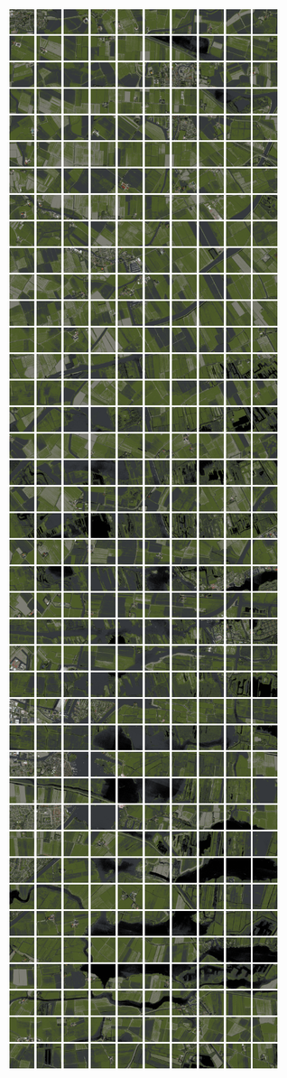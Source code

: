 <html>
<div>
<img src="https://github.com/HakkaTjakka/NL_TILE_MAP/blob/main/18/637/-1067/r.6370.-10670.png" height="44" width="44">
<img src="https://github.com/HakkaTjakka/NL_TILE_MAP/blob/main/18/637/-1067/r.6371.-10670.png" height="44" width="44">
<img src="https://github.com/HakkaTjakka/NL_TILE_MAP/blob/main/18/637/-1067/r.6372.-10670.png" height="44" width="44">
<img src="https://github.com/HakkaTjakka/NL_TILE_MAP/blob/main/18/637/-1067/r.6373.-10670.png" height="44" width="44">
<img src="https://github.com/HakkaTjakka/NL_TILE_MAP/blob/main/18/637/-1067/r.6374.-10670.png" height="44" width="44">
<img src="https://github.com/HakkaTjakka/NL_TILE_MAP/blob/main/18/637/-1067/r.6375.-10670.png" height="44" width="44">
<img src="https://github.com/HakkaTjakka/NL_TILE_MAP/blob/main/18/637/-1067/r.6376.-10670.png" height="44" width="44">
<img src="https://github.com/HakkaTjakka/NL_TILE_MAP/blob/main/18/637/-1067/r.6377.-10670.png" height="44" width="44">
<img src="https://github.com/HakkaTjakka/NL_TILE_MAP/blob/main/18/637/-1067/r.6378.-10670.png" height="44" width="44">
<img src="https://github.com/HakkaTjakka/NL_TILE_MAP/blob/main/18/637/-1067/r.6379.-10670.png" height="44" width="44">
<img src="https://github.com/HakkaTjakka/NL_TILE_MAP/blob/main/18/638/-1067/r.6380.-10670.png" height="44" width="44">
<img src="https://github.com/HakkaTjakka/NL_TILE_MAP/blob/main/18/638/-1067/r.6381.-10670.png" height="44" width="44">
<img src="https://github.com/HakkaTjakka/NL_TILE_MAP/blob/main/18/638/-1067/r.6382.-10670.png" height="44" width="44">
<img src="https://github.com/HakkaTjakka/NL_TILE_MAP/blob/main/18/638/-1067/r.6383.-10670.png" height="44" width="44">
<img src="https://github.com/HakkaTjakka/NL_TILE_MAP/blob/main/18/638/-1067/r.6384.-10670.png" height="44" width="44">
<img src="https://github.com/HakkaTjakka/NL_TILE_MAP/blob/main/18/638/-1067/r.6385.-10670.png" height="44" width="44">
<img src="https://github.com/HakkaTjakka/NL_TILE_MAP/blob/main/18/638/-1067/r.6386.-10670.png" height="44" width="44">
<img src="https://github.com/HakkaTjakka/NL_TILE_MAP/blob/main/18/638/-1067/r.6387.-10670.png" height="44" width="44">
<img src="https://github.com/HakkaTjakka/NL_TILE_MAP/blob/main/18/638/-1067/r.6388.-10670.png" height="44" width="44">
<img src="https://github.com/HakkaTjakka/NL_TILE_MAP/blob/main/18/638/-1067/r.6389.-10670.png" height="44" width="44">
<br>
<img src="https://github.com/HakkaTjakka/NL_TILE_MAP/blob/main/18/637/-1067/r.6370.-10669.png" height="44" width="44">
<img src="https://github.com/HakkaTjakka/NL_TILE_MAP/blob/main/18/637/-1067/r.6371.-10669.png" height="44" width="44">
<img src="https://github.com/HakkaTjakka/NL_TILE_MAP/blob/main/18/637/-1067/r.6372.-10669.png" height="44" width="44">
<img src="https://github.com/HakkaTjakka/NL_TILE_MAP/blob/main/18/637/-1067/r.6373.-10669.png" height="44" width="44">
<img src="https://github.com/HakkaTjakka/NL_TILE_MAP/blob/main/18/637/-1067/r.6374.-10669.png" height="44" width="44">
<img src="https://github.com/HakkaTjakka/NL_TILE_MAP/blob/main/18/637/-1067/r.6375.-10669.png" height="44" width="44">
<img src="https://github.com/HakkaTjakka/NL_TILE_MAP/blob/main/18/637/-1067/r.6376.-10669.png" height="44" width="44">
<img src="https://github.com/HakkaTjakka/NL_TILE_MAP/blob/main/18/637/-1067/r.6377.-10669.png" height="44" width="44">
<img src="https://github.com/HakkaTjakka/NL_TILE_MAP/blob/main/18/637/-1067/r.6378.-10669.png" height="44" width="44">
<img src="https://github.com/HakkaTjakka/NL_TILE_MAP/blob/main/18/637/-1067/r.6379.-10669.png" height="44" width="44">
<img src="https://github.com/HakkaTjakka/NL_TILE_MAP/blob/main/18/638/-1067/r.6380.-10669.png" height="44" width="44">
<img src="https://github.com/HakkaTjakka/NL_TILE_MAP/blob/main/18/638/-1067/r.6381.-10669.png" height="44" width="44">
<img src="https://github.com/HakkaTjakka/NL_TILE_MAP/blob/main/18/638/-1067/r.6382.-10669.png" height="44" width="44">
<img src="https://github.com/HakkaTjakka/NL_TILE_MAP/blob/main/18/638/-1067/r.6383.-10669.png" height="44" width="44">
<img src="https://github.com/HakkaTjakka/NL_TILE_MAP/blob/main/18/638/-1067/r.6384.-10669.png" height="44" width="44">
<img src="https://github.com/HakkaTjakka/NL_TILE_MAP/blob/main/18/638/-1067/r.6385.-10669.png" height="44" width="44">
<img src="https://github.com/HakkaTjakka/NL_TILE_MAP/blob/main/18/638/-1067/r.6386.-10669.png" height="44" width="44">
<img src="https://github.com/HakkaTjakka/NL_TILE_MAP/blob/main/18/638/-1067/r.6387.-10669.png" height="44" width="44">
<img src="https://github.com/HakkaTjakka/NL_TILE_MAP/blob/main/18/638/-1067/r.6388.-10669.png" height="44" width="44">
<img src="https://github.com/HakkaTjakka/NL_TILE_MAP/blob/main/18/638/-1067/r.6389.-10669.png" height="44" width="44">
<br>
<img src="https://github.com/HakkaTjakka/NL_TILE_MAP/blob/main/18/637/-1067/r.6370.-10668.png" height="44" width="44">
<img src="https://github.com/HakkaTjakka/NL_TILE_MAP/blob/main/18/637/-1067/r.6371.-10668.png" height="44" width="44">
<img src="https://github.com/HakkaTjakka/NL_TILE_MAP/blob/main/18/637/-1067/r.6372.-10668.png" height="44" width="44">
<img src="https://github.com/HakkaTjakka/NL_TILE_MAP/blob/main/18/637/-1067/r.6373.-10668.png" height="44" width="44">
<img src="https://github.com/HakkaTjakka/NL_TILE_MAP/blob/main/18/637/-1067/r.6374.-10668.png" height="44" width="44">
<img src="https://github.com/HakkaTjakka/NL_TILE_MAP/blob/main/18/637/-1067/r.6375.-10668.png" height="44" width="44">
<img src="https://github.com/HakkaTjakka/NL_TILE_MAP/blob/main/18/637/-1067/r.6376.-10668.png" height="44" width="44">
<img src="https://github.com/HakkaTjakka/NL_TILE_MAP/blob/main/18/637/-1067/r.6377.-10668.png" height="44" width="44">
<img src="https://github.com/HakkaTjakka/NL_TILE_MAP/blob/main/18/637/-1067/r.6378.-10668.png" height="44" width="44">
<img src="https://github.com/HakkaTjakka/NL_TILE_MAP/blob/main/18/637/-1067/r.6379.-10668.png" height="44" width="44">
<img src="https://github.com/HakkaTjakka/NL_TILE_MAP/blob/main/18/638/-1067/r.6380.-10668.png" height="44" width="44">
<img src="https://github.com/HakkaTjakka/NL_TILE_MAP/blob/main/18/638/-1067/r.6381.-10668.png" height="44" width="44">
<img src="https://github.com/HakkaTjakka/NL_TILE_MAP/blob/main/18/638/-1067/r.6382.-10668.png" height="44" width="44">
<img src="https://github.com/HakkaTjakka/NL_TILE_MAP/blob/main/18/638/-1067/r.6383.-10668.png" height="44" width="44">
<img src="https://github.com/HakkaTjakka/NL_TILE_MAP/blob/main/18/638/-1067/r.6384.-10668.png" height="44" width="44">
<img src="https://github.com/HakkaTjakka/NL_TILE_MAP/blob/main/18/638/-1067/r.6385.-10668.png" height="44" width="44">
<img src="https://github.com/HakkaTjakka/NL_TILE_MAP/blob/main/18/638/-1067/r.6386.-10668.png" height="44" width="44">
<img src="https://github.com/HakkaTjakka/NL_TILE_MAP/blob/main/18/638/-1067/r.6387.-10668.png" height="44" width="44">
<img src="https://github.com/HakkaTjakka/NL_TILE_MAP/blob/main/18/638/-1067/r.6388.-10668.png" height="44" width="44">
<img src="https://github.com/HakkaTjakka/NL_TILE_MAP/blob/main/18/638/-1067/r.6389.-10668.png" height="44" width="44">
<br>
<img src="https://github.com/HakkaTjakka/NL_TILE_MAP/blob/main/18/637/-1067/r.6370.-10667.png" height="44" width="44">
<img src="https://github.com/HakkaTjakka/NL_TILE_MAP/blob/main/18/637/-1067/r.6371.-10667.png" height="44" width="44">
<img src="https://github.com/HakkaTjakka/NL_TILE_MAP/blob/main/18/637/-1067/r.6372.-10667.png" height="44" width="44">
<img src="https://github.com/HakkaTjakka/NL_TILE_MAP/blob/main/18/637/-1067/r.6373.-10667.png" height="44" width="44">
<img src="https://github.com/HakkaTjakka/NL_TILE_MAP/blob/main/18/637/-1067/r.6374.-10667.png" height="44" width="44">
<img src="https://github.com/HakkaTjakka/NL_TILE_MAP/blob/main/18/637/-1067/r.6375.-10667.png" height="44" width="44">
<img src="https://github.com/HakkaTjakka/NL_TILE_MAP/blob/main/18/637/-1067/r.6376.-10667.png" height="44" width="44">
<img src="https://github.com/HakkaTjakka/NL_TILE_MAP/blob/main/18/637/-1067/r.6377.-10667.png" height="44" width="44">
<img src="https://github.com/HakkaTjakka/NL_TILE_MAP/blob/main/18/637/-1067/r.6378.-10667.png" height="44" width="44">
<img src="https://github.com/HakkaTjakka/NL_TILE_MAP/blob/main/18/637/-1067/r.6379.-10667.png" height="44" width="44">
<img src="https://github.com/HakkaTjakka/NL_TILE_MAP/blob/main/18/638/-1067/r.6380.-10667.png" height="44" width="44">
<img src="https://github.com/HakkaTjakka/NL_TILE_MAP/blob/main/18/638/-1067/r.6381.-10667.png" height="44" width="44">
<img src="https://github.com/HakkaTjakka/NL_TILE_MAP/blob/main/18/638/-1067/r.6382.-10667.png" height="44" width="44">
<img src="https://github.com/HakkaTjakka/NL_TILE_MAP/blob/main/18/638/-1067/r.6383.-10667.png" height="44" width="44">
<img src="https://github.com/HakkaTjakka/NL_TILE_MAP/blob/main/18/638/-1067/r.6384.-10667.png" height="44" width="44">
<img src="https://github.com/HakkaTjakka/NL_TILE_MAP/blob/main/18/638/-1067/r.6385.-10667.png" height="44" width="44">
<img src="https://github.com/HakkaTjakka/NL_TILE_MAP/blob/main/18/638/-1067/r.6386.-10667.png" height="44" width="44">
<img src="https://github.com/HakkaTjakka/NL_TILE_MAP/blob/main/18/638/-1067/r.6387.-10667.png" height="44" width="44">
<img src="https://github.com/HakkaTjakka/NL_TILE_MAP/blob/main/18/638/-1067/r.6388.-10667.png" height="44" width="44">
<img src="https://github.com/HakkaTjakka/NL_TILE_MAP/blob/main/18/638/-1067/r.6389.-10667.png" height="44" width="44">
<br>
<img src="https://github.com/HakkaTjakka/NL_TILE_MAP/blob/main/18/637/-1067/r.6370.-10666.png" height="44" width="44">
<img src="https://github.com/HakkaTjakka/NL_TILE_MAP/blob/main/18/637/-1067/r.6371.-10666.png" height="44" width="44">
<img src="https://github.com/HakkaTjakka/NL_TILE_MAP/blob/main/18/637/-1067/r.6372.-10666.png" height="44" width="44">
<img src="https://github.com/HakkaTjakka/NL_TILE_MAP/blob/main/18/637/-1067/r.6373.-10666.png" height="44" width="44">
<img src="https://github.com/HakkaTjakka/NL_TILE_MAP/blob/main/18/637/-1067/r.6374.-10666.png" height="44" width="44">
<img src="https://github.com/HakkaTjakka/NL_TILE_MAP/blob/main/18/637/-1067/r.6375.-10666.png" height="44" width="44">
<img src="https://github.com/HakkaTjakka/NL_TILE_MAP/blob/main/18/637/-1067/r.6376.-10666.png" height="44" width="44">
<img src="https://github.com/HakkaTjakka/NL_TILE_MAP/blob/main/18/637/-1067/r.6377.-10666.png" height="44" width="44">
<img src="https://github.com/HakkaTjakka/NL_TILE_MAP/blob/main/18/637/-1067/r.6378.-10666.png" height="44" width="44">
<img src="https://github.com/HakkaTjakka/NL_TILE_MAP/blob/main/18/637/-1067/r.6379.-10666.png" height="44" width="44">
<img src="https://github.com/HakkaTjakka/NL_TILE_MAP/blob/main/18/638/-1067/r.6380.-10666.png" height="44" width="44">
<img src="https://github.com/HakkaTjakka/NL_TILE_MAP/blob/main/18/638/-1067/r.6381.-10666.png" height="44" width="44">
<img src="https://github.com/HakkaTjakka/NL_TILE_MAP/blob/main/18/638/-1067/r.6382.-10666.png" height="44" width="44">
<img src="https://github.com/HakkaTjakka/NL_TILE_MAP/blob/main/18/638/-1067/r.6383.-10666.png" height="44" width="44">
<img src="https://github.com/HakkaTjakka/NL_TILE_MAP/blob/main/18/638/-1067/r.6384.-10666.png" height="44" width="44">
<img src="https://github.com/HakkaTjakka/NL_TILE_MAP/blob/main/18/638/-1067/r.6385.-10666.png" height="44" width="44">
<img src="https://github.com/HakkaTjakka/NL_TILE_MAP/blob/main/18/638/-1067/r.6386.-10666.png" height="44" width="44">
<img src="https://github.com/HakkaTjakka/NL_TILE_MAP/blob/main/18/638/-1067/r.6387.-10666.png" height="44" width="44">
<img src="https://github.com/HakkaTjakka/NL_TILE_MAP/blob/main/18/638/-1067/r.6388.-10666.png" height="44" width="44">
<img src="https://github.com/HakkaTjakka/NL_TILE_MAP/blob/main/18/638/-1067/r.6389.-10666.png" height="44" width="44">
<br>
<img src="https://github.com/HakkaTjakka/NL_TILE_MAP/blob/main/18/637/-1067/r.6370.-10665.png" height="44" width="44">
<img src="https://github.com/HakkaTjakka/NL_TILE_MAP/blob/main/18/637/-1067/r.6371.-10665.png" height="44" width="44">
<img src="https://github.com/HakkaTjakka/NL_TILE_MAP/blob/main/18/637/-1067/r.6372.-10665.png" height="44" width="44">
<img src="https://github.com/HakkaTjakka/NL_TILE_MAP/blob/main/18/637/-1067/r.6373.-10665.png" height="44" width="44">
<img src="https://github.com/HakkaTjakka/NL_TILE_MAP/blob/main/18/637/-1067/r.6374.-10665.png" height="44" width="44">
<img src="https://github.com/HakkaTjakka/NL_TILE_MAP/blob/main/18/637/-1067/r.6375.-10665.png" height="44" width="44">
<img src="https://github.com/HakkaTjakka/NL_TILE_MAP/blob/main/18/637/-1067/r.6376.-10665.png" height="44" width="44">
<img src="https://github.com/HakkaTjakka/NL_TILE_MAP/blob/main/18/637/-1067/r.6377.-10665.png" height="44" width="44">
<img src="https://github.com/HakkaTjakka/NL_TILE_MAP/blob/main/18/637/-1067/r.6378.-10665.png" height="44" width="44">
<img src="https://github.com/HakkaTjakka/NL_TILE_MAP/blob/main/18/637/-1067/r.6379.-10665.png" height="44" width="44">
<img src="https://github.com/HakkaTjakka/NL_TILE_MAP/blob/main/18/638/-1067/r.6380.-10665.png" height="44" width="44">
<img src="https://github.com/HakkaTjakka/NL_TILE_MAP/blob/main/18/638/-1067/r.6381.-10665.png" height="44" width="44">
<img src="https://github.com/HakkaTjakka/NL_TILE_MAP/blob/main/18/638/-1067/r.6382.-10665.png" height="44" width="44">
<img src="https://github.com/HakkaTjakka/NL_TILE_MAP/blob/main/18/638/-1067/r.6383.-10665.png" height="44" width="44">
<img src="https://github.com/HakkaTjakka/NL_TILE_MAP/blob/main/18/638/-1067/r.6384.-10665.png" height="44" width="44">
<img src="https://github.com/HakkaTjakka/NL_TILE_MAP/blob/main/18/638/-1067/r.6385.-10665.png" height="44" width="44">
<img src="https://github.com/HakkaTjakka/NL_TILE_MAP/blob/main/18/638/-1067/r.6386.-10665.png" height="44" width="44">
<img src="https://github.com/HakkaTjakka/NL_TILE_MAP/blob/main/18/638/-1067/r.6387.-10665.png" height="44" width="44">
<img src="https://github.com/HakkaTjakka/NL_TILE_MAP/blob/main/18/638/-1067/r.6388.-10665.png" height="44" width="44">
<img src="https://github.com/HakkaTjakka/NL_TILE_MAP/blob/main/18/638/-1067/r.6389.-10665.png" height="44" width="44">
<br>
<img src="https://github.com/HakkaTjakka/NL_TILE_MAP/blob/main/18/637/-1067/r.6370.-10664.png" height="44" width="44">
<img src="https://github.com/HakkaTjakka/NL_TILE_MAP/blob/main/18/637/-1067/r.6371.-10664.png" height="44" width="44">
<img src="https://github.com/HakkaTjakka/NL_TILE_MAP/blob/main/18/637/-1067/r.6372.-10664.png" height="44" width="44">
<img src="https://github.com/HakkaTjakka/NL_TILE_MAP/blob/main/18/637/-1067/r.6373.-10664.png" height="44" width="44">
<img src="https://github.com/HakkaTjakka/NL_TILE_MAP/blob/main/18/637/-1067/r.6374.-10664.png" height="44" width="44">
<img src="https://github.com/HakkaTjakka/NL_TILE_MAP/blob/main/18/637/-1067/r.6375.-10664.png" height="44" width="44">
<img src="https://github.com/HakkaTjakka/NL_TILE_MAP/blob/main/18/637/-1067/r.6376.-10664.png" height="44" width="44">
<img src="https://github.com/HakkaTjakka/NL_TILE_MAP/blob/main/18/637/-1067/r.6377.-10664.png" height="44" width="44">
<img src="https://github.com/HakkaTjakka/NL_TILE_MAP/blob/main/18/637/-1067/r.6378.-10664.png" height="44" width="44">
<img src="https://github.com/HakkaTjakka/NL_TILE_MAP/blob/main/18/637/-1067/r.6379.-10664.png" height="44" width="44">
<img src="https://github.com/HakkaTjakka/NL_TILE_MAP/blob/main/18/638/-1067/r.6380.-10664.png" height="44" width="44">
<img src="https://github.com/HakkaTjakka/NL_TILE_MAP/blob/main/18/638/-1067/r.6381.-10664.png" height="44" width="44">
<img src="https://github.com/HakkaTjakka/NL_TILE_MAP/blob/main/18/638/-1067/r.6382.-10664.png" height="44" width="44">
<img src="https://github.com/HakkaTjakka/NL_TILE_MAP/blob/main/18/638/-1067/r.6383.-10664.png" height="44" width="44">
<img src="https://github.com/HakkaTjakka/NL_TILE_MAP/blob/main/18/638/-1067/r.6384.-10664.png" height="44" width="44">
<img src="https://github.com/HakkaTjakka/NL_TILE_MAP/blob/main/18/638/-1067/r.6385.-10664.png" height="44" width="44">
<img src="https://github.com/HakkaTjakka/NL_TILE_MAP/blob/main/18/638/-1067/r.6386.-10664.png" height="44" width="44">
<img src="https://github.com/HakkaTjakka/NL_TILE_MAP/blob/main/18/638/-1067/r.6387.-10664.png" height="44" width="44">
<img src="https://github.com/HakkaTjakka/NL_TILE_MAP/blob/main/18/638/-1067/r.6388.-10664.png" height="44" width="44">
<img src="https://github.com/HakkaTjakka/NL_TILE_MAP/blob/main/18/638/-1067/r.6389.-10664.png" height="44" width="44">
<br>
<img src="https://github.com/HakkaTjakka/NL_TILE_MAP/blob/main/18/637/-1067/r.6370.-10663.png" height="44" width="44">
<img src="https://github.com/HakkaTjakka/NL_TILE_MAP/blob/main/18/637/-1067/r.6371.-10663.png" height="44" width="44">
<img src="https://github.com/HakkaTjakka/NL_TILE_MAP/blob/main/18/637/-1067/r.6372.-10663.png" height="44" width="44">
<img src="https://github.com/HakkaTjakka/NL_TILE_MAP/blob/main/18/637/-1067/r.6373.-10663.png" height="44" width="44">
<img src="https://github.com/HakkaTjakka/NL_TILE_MAP/blob/main/18/637/-1067/r.6374.-10663.png" height="44" width="44">
<img src="https://github.com/HakkaTjakka/NL_TILE_MAP/blob/main/18/637/-1067/r.6375.-10663.png" height="44" width="44">
<img src="https://github.com/HakkaTjakka/NL_TILE_MAP/blob/main/18/637/-1067/r.6376.-10663.png" height="44" width="44">
<img src="https://github.com/HakkaTjakka/NL_TILE_MAP/blob/main/18/637/-1067/r.6377.-10663.png" height="44" width="44">
<img src="https://github.com/HakkaTjakka/NL_TILE_MAP/blob/main/18/637/-1067/r.6378.-10663.png" height="44" width="44">
<img src="https://github.com/HakkaTjakka/NL_TILE_MAP/blob/main/18/637/-1067/r.6379.-10663.png" height="44" width="44">
<img src="https://github.com/HakkaTjakka/NL_TILE_MAP/blob/main/18/638/-1067/r.6380.-10663.png" height="44" width="44">
<img src="https://github.com/HakkaTjakka/NL_TILE_MAP/blob/main/18/638/-1067/r.6381.-10663.png" height="44" width="44">
<img src="https://github.com/HakkaTjakka/NL_TILE_MAP/blob/main/18/638/-1067/r.6382.-10663.png" height="44" width="44">
<img src="https://github.com/HakkaTjakka/NL_TILE_MAP/blob/main/18/638/-1067/r.6383.-10663.png" height="44" width="44">
<img src="https://github.com/HakkaTjakka/NL_TILE_MAP/blob/main/18/638/-1067/r.6384.-10663.png" height="44" width="44">
<img src="https://github.com/HakkaTjakka/NL_TILE_MAP/blob/main/18/638/-1067/r.6385.-10663.png" height="44" width="44">
<img src="https://github.com/HakkaTjakka/NL_TILE_MAP/blob/main/18/638/-1067/r.6386.-10663.png" height="44" width="44">
<img src="https://github.com/HakkaTjakka/NL_TILE_MAP/blob/main/18/638/-1067/r.6387.-10663.png" height="44" width="44">
<img src="https://github.com/HakkaTjakka/NL_TILE_MAP/blob/main/18/638/-1067/r.6388.-10663.png" height="44" width="44">
<img src="https://github.com/HakkaTjakka/NL_TILE_MAP/blob/main/18/638/-1067/r.6389.-10663.png" height="44" width="44">
<br>
<img src="https://github.com/HakkaTjakka/NL_TILE_MAP/blob/main/18/637/-1067/r.6370.-10662.png" height="44" width="44">
<img src="https://github.com/HakkaTjakka/NL_TILE_MAP/blob/main/18/637/-1067/r.6371.-10662.png" height="44" width="44">
<img src="https://github.com/HakkaTjakka/NL_TILE_MAP/blob/main/18/637/-1067/r.6372.-10662.png" height="44" width="44">
<img src="https://github.com/HakkaTjakka/NL_TILE_MAP/blob/main/18/637/-1067/r.6373.-10662.png" height="44" width="44">
<img src="https://github.com/HakkaTjakka/NL_TILE_MAP/blob/main/18/637/-1067/r.6374.-10662.png" height="44" width="44">
<img src="https://github.com/HakkaTjakka/NL_TILE_MAP/blob/main/18/637/-1067/r.6375.-10662.png" height="44" width="44">
<img src="https://github.com/HakkaTjakka/NL_TILE_MAP/blob/main/18/637/-1067/r.6376.-10662.png" height="44" width="44">
<img src="https://github.com/HakkaTjakka/NL_TILE_MAP/blob/main/18/637/-1067/r.6377.-10662.png" height="44" width="44">
<img src="https://github.com/HakkaTjakka/NL_TILE_MAP/blob/main/18/637/-1067/r.6378.-10662.png" height="44" width="44">
<img src="https://github.com/HakkaTjakka/NL_TILE_MAP/blob/main/18/637/-1067/r.6379.-10662.png" height="44" width="44">
<img src="https://github.com/HakkaTjakka/NL_TILE_MAP/blob/main/18/638/-1067/r.6380.-10662.png" height="44" width="44">
<img src="https://github.com/HakkaTjakka/NL_TILE_MAP/blob/main/18/638/-1067/r.6381.-10662.png" height="44" width="44">
<img src="https://github.com/HakkaTjakka/NL_TILE_MAP/blob/main/18/638/-1067/r.6382.-10662.png" height="44" width="44">
<img src="https://github.com/HakkaTjakka/NL_TILE_MAP/blob/main/18/638/-1067/r.6383.-10662.png" height="44" width="44">
<img src="https://github.com/HakkaTjakka/NL_TILE_MAP/blob/main/18/638/-1067/r.6384.-10662.png" height="44" width="44">
<img src="https://github.com/HakkaTjakka/NL_TILE_MAP/blob/main/18/638/-1067/r.6385.-10662.png" height="44" width="44">
<img src="https://github.com/HakkaTjakka/NL_TILE_MAP/blob/main/18/638/-1067/r.6386.-10662.png" height="44" width="44">
<img src="https://github.com/HakkaTjakka/NL_TILE_MAP/blob/main/18/638/-1067/r.6387.-10662.png" height="44" width="44">
<img src="https://github.com/HakkaTjakka/NL_TILE_MAP/blob/main/18/638/-1067/r.6388.-10662.png" height="44" width="44">
<img src="https://github.com/HakkaTjakka/NL_TILE_MAP/blob/main/18/638/-1067/r.6389.-10662.png" height="44" width="44">
<br>
<img src="https://github.com/HakkaTjakka/NL_TILE_MAP/blob/main/18/637/-1067/r.6370.-10661.png" height="44" width="44">
<img src="https://github.com/HakkaTjakka/NL_TILE_MAP/blob/main/18/637/-1067/r.6371.-10661.png" height="44" width="44">
<img src="https://github.com/HakkaTjakka/NL_TILE_MAP/blob/main/18/637/-1067/r.6372.-10661.png" height="44" width="44">
<img src="https://github.com/HakkaTjakka/NL_TILE_MAP/blob/main/18/637/-1067/r.6373.-10661.png" height="44" width="44">
<img src="https://github.com/HakkaTjakka/NL_TILE_MAP/blob/main/18/637/-1067/r.6374.-10661.png" height="44" width="44">
<img src="https://github.com/HakkaTjakka/NL_TILE_MAP/blob/main/18/637/-1067/r.6375.-10661.png" height="44" width="44">
<img src="https://github.com/HakkaTjakka/NL_TILE_MAP/blob/main/18/637/-1067/r.6376.-10661.png" height="44" width="44">
<img src="https://github.com/HakkaTjakka/NL_TILE_MAP/blob/main/18/637/-1067/r.6377.-10661.png" height="44" width="44">
<img src="https://github.com/HakkaTjakka/NL_TILE_MAP/blob/main/18/637/-1067/r.6378.-10661.png" height="44" width="44">
<img src="https://github.com/HakkaTjakka/NL_TILE_MAP/blob/main/18/637/-1067/r.6379.-10661.png" height="44" width="44">
<img src="https://github.com/HakkaTjakka/NL_TILE_MAP/blob/main/18/638/-1067/r.6380.-10661.png" height="44" width="44">
<img src="https://github.com/HakkaTjakka/NL_TILE_MAP/blob/main/18/638/-1067/r.6381.-10661.png" height="44" width="44">
<img src="https://github.com/HakkaTjakka/NL_TILE_MAP/blob/main/18/638/-1067/r.6382.-10661.png" height="44" width="44">
<img src="https://github.com/HakkaTjakka/NL_TILE_MAP/blob/main/18/638/-1067/r.6383.-10661.png" height="44" width="44">
<img src="https://github.com/HakkaTjakka/NL_TILE_MAP/blob/main/18/638/-1067/r.6384.-10661.png" height="44" width="44">
<img src="https://github.com/HakkaTjakka/NL_TILE_MAP/blob/main/18/638/-1067/r.6385.-10661.png" height="44" width="44">
<img src="https://github.com/HakkaTjakka/NL_TILE_MAP/blob/main/18/638/-1067/r.6386.-10661.png" height="44" width="44">
<img src="https://github.com/HakkaTjakka/NL_TILE_MAP/blob/main/18/638/-1067/r.6387.-10661.png" height="44" width="44">
<img src="https://github.com/HakkaTjakka/NL_TILE_MAP/blob/main/18/638/-1067/r.6388.-10661.png" height="44" width="44">
<img src="https://github.com/HakkaTjakka/NL_TILE_MAP/blob/main/18/638/-1067/r.6389.-10661.png" height="44" width="44">
<br>
<img src="https://github.com/HakkaTjakka/NL_TILE_MAP/blob/main/18/637/-1066/r.6370.-10660.png" height="44" width="44">
<img src="https://github.com/HakkaTjakka/NL_TILE_MAP/blob/main/18/637/-1066/r.6371.-10660.png" height="44" width="44">
<img src="https://github.com/HakkaTjakka/NL_TILE_MAP/blob/main/18/637/-1066/r.6372.-10660.png" height="44" width="44">
<img src="https://github.com/HakkaTjakka/NL_TILE_MAP/blob/main/18/637/-1066/r.6373.-10660.png" height="44" width="44">
<img src="https://github.com/HakkaTjakka/NL_TILE_MAP/blob/main/18/637/-1066/r.6374.-10660.png" height="44" width="44">
<img src="https://github.com/HakkaTjakka/NL_TILE_MAP/blob/main/18/637/-1066/r.6375.-10660.png" height="44" width="44">
<img src="https://github.com/HakkaTjakka/NL_TILE_MAP/blob/main/18/637/-1066/r.6376.-10660.png" height="44" width="44">
<img src="https://github.com/HakkaTjakka/NL_TILE_MAP/blob/main/18/637/-1066/r.6377.-10660.png" height="44" width="44">
<img src="https://github.com/HakkaTjakka/NL_TILE_MAP/blob/main/18/637/-1066/r.6378.-10660.png" height="44" width="44">
<img src="https://github.com/HakkaTjakka/NL_TILE_MAP/blob/main/18/637/-1066/r.6379.-10660.png" height="44" width="44">
<img src="https://github.com/HakkaTjakka/NL_TILE_MAP/blob/main/18/638/-1066/r.6380.-10660.png" height="44" width="44">
<img src="https://github.com/HakkaTjakka/NL_TILE_MAP/blob/main/18/638/-1066/r.6381.-10660.png" height="44" width="44">
<img src="https://github.com/HakkaTjakka/NL_TILE_MAP/blob/main/18/638/-1066/r.6382.-10660.png" height="44" width="44">
<img src="https://github.com/HakkaTjakka/NL_TILE_MAP/blob/main/18/638/-1066/r.6383.-10660.png" height="44" width="44">
<img src="https://github.com/HakkaTjakka/NL_TILE_MAP/blob/main/18/638/-1066/r.6384.-10660.png" height="44" width="44">
<img src="https://github.com/HakkaTjakka/NL_TILE_MAP/blob/main/18/638/-1066/r.6385.-10660.png" height="44" width="44">
<img src="https://github.com/HakkaTjakka/NL_TILE_MAP/blob/main/18/638/-1066/r.6386.-10660.png" height="44" width="44">
<img src="https://github.com/HakkaTjakka/NL_TILE_MAP/blob/main/18/638/-1066/r.6387.-10660.png" height="44" width="44">
<img src="https://github.com/HakkaTjakka/NL_TILE_MAP/blob/main/18/638/-1066/r.6388.-10660.png" height="44" width="44">
<img src="https://github.com/HakkaTjakka/NL_TILE_MAP/blob/main/18/638/-1066/r.6389.-10660.png" height="44" width="44">
<br>
<img src="https://github.com/HakkaTjakka/NL_TILE_MAP/blob/main/18/637/-1066/r.6370.-10659.png" height="44" width="44">
<img src="https://github.com/HakkaTjakka/NL_TILE_MAP/blob/main/18/637/-1066/r.6371.-10659.png" height="44" width="44">
<img src="https://github.com/HakkaTjakka/NL_TILE_MAP/blob/main/18/637/-1066/r.6372.-10659.png" height="44" width="44">
<img src="https://github.com/HakkaTjakka/NL_TILE_MAP/blob/main/18/637/-1066/r.6373.-10659.png" height="44" width="44">
<img src="https://github.com/HakkaTjakka/NL_TILE_MAP/blob/main/18/637/-1066/r.6374.-10659.png" height="44" width="44">
<img src="https://github.com/HakkaTjakka/NL_TILE_MAP/blob/main/18/637/-1066/r.6375.-10659.png" height="44" width="44">
<img src="https://github.com/HakkaTjakka/NL_TILE_MAP/blob/main/18/637/-1066/r.6376.-10659.png" height="44" width="44">
<img src="https://github.com/HakkaTjakka/NL_TILE_MAP/blob/main/18/637/-1066/r.6377.-10659.png" height="44" width="44">
<img src="https://github.com/HakkaTjakka/NL_TILE_MAP/blob/main/18/637/-1066/r.6378.-10659.png" height="44" width="44">
<img src="https://github.com/HakkaTjakka/NL_TILE_MAP/blob/main/18/637/-1066/r.6379.-10659.png" height="44" width="44">
<img src="https://github.com/HakkaTjakka/NL_TILE_MAP/blob/main/18/638/-1066/r.6380.-10659.png" height="44" width="44">
<img src="https://github.com/HakkaTjakka/NL_TILE_MAP/blob/main/18/638/-1066/r.6381.-10659.png" height="44" width="44">
<img src="https://github.com/HakkaTjakka/NL_TILE_MAP/blob/main/18/638/-1066/r.6382.-10659.png" height="44" width="44">
<img src="https://github.com/HakkaTjakka/NL_TILE_MAP/blob/main/18/638/-1066/r.6383.-10659.png" height="44" width="44">
<img src="https://github.com/HakkaTjakka/NL_TILE_MAP/blob/main/18/638/-1066/r.6384.-10659.png" height="44" width="44">
<img src="https://github.com/HakkaTjakka/NL_TILE_MAP/blob/main/18/638/-1066/r.6385.-10659.png" height="44" width="44">
<img src="https://github.com/HakkaTjakka/NL_TILE_MAP/blob/main/18/638/-1066/r.6386.-10659.png" height="44" width="44">
<img src="https://github.com/HakkaTjakka/NL_TILE_MAP/blob/main/18/638/-1066/r.6387.-10659.png" height="44" width="44">
<img src="https://github.com/HakkaTjakka/NL_TILE_MAP/blob/main/18/638/-1066/r.6388.-10659.png" height="44" width="44">
<img src="https://github.com/HakkaTjakka/NL_TILE_MAP/blob/main/18/638/-1066/r.6389.-10659.png" height="44" width="44">
<br>
<img src="https://github.com/HakkaTjakka/NL_TILE_MAP/blob/main/18/637/-1066/r.6370.-10658.png" height="44" width="44">
<img src="https://github.com/HakkaTjakka/NL_TILE_MAP/blob/main/18/637/-1066/r.6371.-10658.png" height="44" width="44">
<img src="https://github.com/HakkaTjakka/NL_TILE_MAP/blob/main/18/637/-1066/r.6372.-10658.png" height="44" width="44">
<img src="https://github.com/HakkaTjakka/NL_TILE_MAP/blob/main/18/637/-1066/r.6373.-10658.png" height="44" width="44">
<img src="https://github.com/HakkaTjakka/NL_TILE_MAP/blob/main/18/637/-1066/r.6374.-10658.png" height="44" width="44">
<img src="https://github.com/HakkaTjakka/NL_TILE_MAP/blob/main/18/637/-1066/r.6375.-10658.png" height="44" width="44">
<img src="https://github.com/HakkaTjakka/NL_TILE_MAP/blob/main/18/637/-1066/r.6376.-10658.png" height="44" width="44">
<img src="https://github.com/HakkaTjakka/NL_TILE_MAP/blob/main/18/637/-1066/r.6377.-10658.png" height="44" width="44">
<img src="https://github.com/HakkaTjakka/NL_TILE_MAP/blob/main/18/637/-1066/r.6378.-10658.png" height="44" width="44">
<img src="https://github.com/HakkaTjakka/NL_TILE_MAP/blob/main/18/637/-1066/r.6379.-10658.png" height="44" width="44">
<img src="https://github.com/HakkaTjakka/NL_TILE_MAP/blob/main/18/638/-1066/r.6380.-10658.png" height="44" width="44">
<img src="https://github.com/HakkaTjakka/NL_TILE_MAP/blob/main/18/638/-1066/r.6381.-10658.png" height="44" width="44">
<img src="https://github.com/HakkaTjakka/NL_TILE_MAP/blob/main/18/638/-1066/r.6382.-10658.png" height="44" width="44">
<img src="https://github.com/HakkaTjakka/NL_TILE_MAP/blob/main/18/638/-1066/r.6383.-10658.png" height="44" width="44">
<img src="https://github.com/HakkaTjakka/NL_TILE_MAP/blob/main/18/638/-1066/r.6384.-10658.png" height="44" width="44">
<img src="https://github.com/HakkaTjakka/NL_TILE_MAP/blob/main/18/638/-1066/r.6385.-10658.png" height="44" width="44">
<img src="https://github.com/HakkaTjakka/NL_TILE_MAP/blob/main/18/638/-1066/r.6386.-10658.png" height="44" width="44">
<img src="https://github.com/HakkaTjakka/NL_TILE_MAP/blob/main/18/638/-1066/r.6387.-10658.png" height="44" width="44">
<img src="https://github.com/HakkaTjakka/NL_TILE_MAP/blob/main/18/638/-1066/r.6388.-10658.png" height="44" width="44">
<img src="https://github.com/HakkaTjakka/NL_TILE_MAP/blob/main/18/638/-1066/r.6389.-10658.png" height="44" width="44">
<br>
<img src="https://github.com/HakkaTjakka/NL_TILE_MAP/blob/main/18/637/-1066/r.6370.-10657.png" height="44" width="44">
<img src="https://github.com/HakkaTjakka/NL_TILE_MAP/blob/main/18/637/-1066/r.6371.-10657.png" height="44" width="44">
<img src="https://github.com/HakkaTjakka/NL_TILE_MAP/blob/main/18/637/-1066/r.6372.-10657.png" height="44" width="44">
<img src="https://github.com/HakkaTjakka/NL_TILE_MAP/blob/main/18/637/-1066/r.6373.-10657.png" height="44" width="44">
<img src="https://github.com/HakkaTjakka/NL_TILE_MAP/blob/main/18/637/-1066/r.6374.-10657.png" height="44" width="44">
<img src="https://github.com/HakkaTjakka/NL_TILE_MAP/blob/main/18/637/-1066/r.6375.-10657.png" height="44" width="44">
<img src="https://github.com/HakkaTjakka/NL_TILE_MAP/blob/main/18/637/-1066/r.6376.-10657.png" height="44" width="44">
<img src="https://github.com/HakkaTjakka/NL_TILE_MAP/blob/main/18/637/-1066/r.6377.-10657.png" height="44" width="44">
<img src="https://github.com/HakkaTjakka/NL_TILE_MAP/blob/main/18/637/-1066/r.6378.-10657.png" height="44" width="44">
<img src="https://github.com/HakkaTjakka/NL_TILE_MAP/blob/main/18/637/-1066/r.6379.-10657.png" height="44" width="44">
<img src="https://github.com/HakkaTjakka/NL_TILE_MAP/blob/main/18/638/-1066/r.6380.-10657.png" height="44" width="44">
<img src="https://github.com/HakkaTjakka/NL_TILE_MAP/blob/main/18/638/-1066/r.6381.-10657.png" height="44" width="44">
<img src="https://github.com/HakkaTjakka/NL_TILE_MAP/blob/main/18/638/-1066/r.6382.-10657.png" height="44" width="44">
<img src="https://github.com/HakkaTjakka/NL_TILE_MAP/blob/main/18/638/-1066/r.6383.-10657.png" height="44" width="44">
<img src="https://github.com/HakkaTjakka/NL_TILE_MAP/blob/main/18/638/-1066/r.6384.-10657.png" height="44" width="44">
<img src="https://github.com/HakkaTjakka/NL_TILE_MAP/blob/main/18/638/-1066/r.6385.-10657.png" height="44" width="44">
<img src="https://github.com/HakkaTjakka/NL_TILE_MAP/blob/main/18/638/-1066/r.6386.-10657.png" height="44" width="44">
<img src="https://github.com/HakkaTjakka/NL_TILE_MAP/blob/main/18/638/-1066/r.6387.-10657.png" height="44" width="44">
<img src="https://github.com/HakkaTjakka/NL_TILE_MAP/blob/main/18/638/-1066/r.6388.-10657.png" height="44" width="44">
<img src="https://github.com/HakkaTjakka/NL_TILE_MAP/blob/main/18/638/-1066/r.6389.-10657.png" height="44" width="44">
<br>
<img src="https://github.com/HakkaTjakka/NL_TILE_MAP/blob/main/18/637/-1066/r.6370.-10656.png" height="44" width="44">
<img src="https://github.com/HakkaTjakka/NL_TILE_MAP/blob/main/18/637/-1066/r.6371.-10656.png" height="44" width="44">
<img src="https://github.com/HakkaTjakka/NL_TILE_MAP/blob/main/18/637/-1066/r.6372.-10656.png" height="44" width="44">
<img src="https://github.com/HakkaTjakka/NL_TILE_MAP/blob/main/18/637/-1066/r.6373.-10656.png" height="44" width="44">
<img src="https://github.com/HakkaTjakka/NL_TILE_MAP/blob/main/18/637/-1066/r.6374.-10656.png" height="44" width="44">
<img src="https://github.com/HakkaTjakka/NL_TILE_MAP/blob/main/18/637/-1066/r.6375.-10656.png" height="44" width="44">
<img src="https://github.com/HakkaTjakka/NL_TILE_MAP/blob/main/18/637/-1066/r.6376.-10656.png" height="44" width="44">
<img src="https://github.com/HakkaTjakka/NL_TILE_MAP/blob/main/18/637/-1066/r.6377.-10656.png" height="44" width="44">
<img src="https://github.com/HakkaTjakka/NL_TILE_MAP/blob/main/18/637/-1066/r.6378.-10656.png" height="44" width="44">
<img src="https://github.com/HakkaTjakka/NL_TILE_MAP/blob/main/18/637/-1066/r.6379.-10656.png" height="44" width="44">
<img src="https://github.com/HakkaTjakka/NL_TILE_MAP/blob/main/18/638/-1066/r.6380.-10656.png" height="44" width="44">
<img src="https://github.com/HakkaTjakka/NL_TILE_MAP/blob/main/18/638/-1066/r.6381.-10656.png" height="44" width="44">
<img src="https://github.com/HakkaTjakka/NL_TILE_MAP/blob/main/18/638/-1066/r.6382.-10656.png" height="44" width="44">
<img src="https://github.com/HakkaTjakka/NL_TILE_MAP/blob/main/18/638/-1066/r.6383.-10656.png" height="44" width="44">
<img src="https://github.com/HakkaTjakka/NL_TILE_MAP/blob/main/18/638/-1066/r.6384.-10656.png" height="44" width="44">
<img src="https://github.com/HakkaTjakka/NL_TILE_MAP/blob/main/18/638/-1066/r.6385.-10656.png" height="44" width="44">
<img src="https://github.com/HakkaTjakka/NL_TILE_MAP/blob/main/18/638/-1066/r.6386.-10656.png" height="44" width="44">
<img src="https://github.com/HakkaTjakka/NL_TILE_MAP/blob/main/18/638/-1066/r.6387.-10656.png" height="44" width="44">
<img src="https://github.com/HakkaTjakka/NL_TILE_MAP/blob/main/18/638/-1066/r.6388.-10656.png" height="44" width="44">
<img src="https://github.com/HakkaTjakka/NL_TILE_MAP/blob/main/18/638/-1066/r.6389.-10656.png" height="44" width="44">
<br>
<img src="https://github.com/HakkaTjakka/NL_TILE_MAP/blob/main/18/637/-1066/r.6370.-10655.png" height="44" width="44">
<img src="https://github.com/HakkaTjakka/NL_TILE_MAP/blob/main/18/637/-1066/r.6371.-10655.png" height="44" width="44">
<img src="https://github.com/HakkaTjakka/NL_TILE_MAP/blob/main/18/637/-1066/r.6372.-10655.png" height="44" width="44">
<img src="https://github.com/HakkaTjakka/NL_TILE_MAP/blob/main/18/637/-1066/r.6373.-10655.png" height="44" width="44">
<img src="https://github.com/HakkaTjakka/NL_TILE_MAP/blob/main/18/637/-1066/r.6374.-10655.png" height="44" width="44">
<img src="https://github.com/HakkaTjakka/NL_TILE_MAP/blob/main/18/637/-1066/r.6375.-10655.png" height="44" width="44">
<img src="https://github.com/HakkaTjakka/NL_TILE_MAP/blob/main/18/637/-1066/r.6376.-10655.png" height="44" width="44">
<img src="https://github.com/HakkaTjakka/NL_TILE_MAP/blob/main/18/637/-1066/r.6377.-10655.png" height="44" width="44">
<img src="https://github.com/HakkaTjakka/NL_TILE_MAP/blob/main/18/637/-1066/r.6378.-10655.png" height="44" width="44">
<img src="https://github.com/HakkaTjakka/NL_TILE_MAP/blob/main/18/637/-1066/r.6379.-10655.png" height="44" width="44">
<img src="https://github.com/HakkaTjakka/NL_TILE_MAP/blob/main/18/638/-1066/r.6380.-10655.png" height="44" width="44">
<img src="https://github.com/HakkaTjakka/NL_TILE_MAP/blob/main/18/638/-1066/r.6381.-10655.png" height="44" width="44">
<img src="https://github.com/HakkaTjakka/NL_TILE_MAP/blob/main/18/638/-1066/r.6382.-10655.png" height="44" width="44">
<img src="https://github.com/HakkaTjakka/NL_TILE_MAP/blob/main/18/638/-1066/r.6383.-10655.png" height="44" width="44">
<img src="https://github.com/HakkaTjakka/NL_TILE_MAP/blob/main/18/638/-1066/r.6384.-10655.png" height="44" width="44">
<img src="https://github.com/HakkaTjakka/NL_TILE_MAP/blob/main/18/638/-1066/r.6385.-10655.png" height="44" width="44">
<img src="https://github.com/HakkaTjakka/NL_TILE_MAP/blob/main/18/638/-1066/r.6386.-10655.png" height="44" width="44">
<img src="https://github.com/HakkaTjakka/NL_TILE_MAP/blob/main/18/638/-1066/r.6387.-10655.png" height="44" width="44">
<img src="https://github.com/HakkaTjakka/NL_TILE_MAP/blob/main/18/638/-1066/r.6388.-10655.png" height="44" width="44">
<img src="https://github.com/HakkaTjakka/NL_TILE_MAP/blob/main/18/638/-1066/r.6389.-10655.png" height="44" width="44">
<br>
<img src="https://github.com/HakkaTjakka/NL_TILE_MAP/blob/main/18/637/-1066/r.6370.-10654.png" height="44" width="44">
<img src="https://github.com/HakkaTjakka/NL_TILE_MAP/blob/main/18/637/-1066/r.6371.-10654.png" height="44" width="44">
<img src="https://github.com/HakkaTjakka/NL_TILE_MAP/blob/main/18/637/-1066/r.6372.-10654.png" height="44" width="44">
<img src="https://github.com/HakkaTjakka/NL_TILE_MAP/blob/main/18/637/-1066/r.6373.-10654.png" height="44" width="44">
<img src="https://github.com/HakkaTjakka/NL_TILE_MAP/blob/main/18/637/-1066/r.6374.-10654.png" height="44" width="44">
<img src="https://github.com/HakkaTjakka/NL_TILE_MAP/blob/main/18/637/-1066/r.6375.-10654.png" height="44" width="44">
<img src="https://github.com/HakkaTjakka/NL_TILE_MAP/blob/main/18/637/-1066/r.6376.-10654.png" height="44" width="44">
<img src="https://github.com/HakkaTjakka/NL_TILE_MAP/blob/main/18/637/-1066/r.6377.-10654.png" height="44" width="44">
<img src="https://github.com/HakkaTjakka/NL_TILE_MAP/blob/main/18/637/-1066/r.6378.-10654.png" height="44" width="44">
<img src="https://github.com/HakkaTjakka/NL_TILE_MAP/blob/main/18/637/-1066/r.6379.-10654.png" height="44" width="44">
<img src="https://github.com/HakkaTjakka/NL_TILE_MAP/blob/main/18/638/-1066/r.6380.-10654.png" height="44" width="44">
<img src="https://github.com/HakkaTjakka/NL_TILE_MAP/blob/main/18/638/-1066/r.6381.-10654.png" height="44" width="44">
<img src="https://github.com/HakkaTjakka/NL_TILE_MAP/blob/main/18/638/-1066/r.6382.-10654.png" height="44" width="44">
<img src="https://github.com/HakkaTjakka/NL_TILE_MAP/blob/main/18/638/-1066/r.6383.-10654.png" height="44" width="44">
<img src="https://github.com/HakkaTjakka/NL_TILE_MAP/blob/main/18/638/-1066/r.6384.-10654.png" height="44" width="44">
<img src="https://github.com/HakkaTjakka/NL_TILE_MAP/blob/main/18/638/-1066/r.6385.-10654.png" height="44" width="44">
<img src="https://github.com/HakkaTjakka/NL_TILE_MAP/blob/main/18/638/-1066/r.6386.-10654.png" height="44" width="44">
<img src="https://github.com/HakkaTjakka/NL_TILE_MAP/blob/main/18/638/-1066/r.6387.-10654.png" height="44" width="44">
<img src="https://github.com/HakkaTjakka/NL_TILE_MAP/blob/main/18/638/-1066/r.6388.-10654.png" height="44" width="44">
<img src="https://github.com/HakkaTjakka/NL_TILE_MAP/blob/main/18/638/-1066/r.6389.-10654.png" height="44" width="44">
<br>
<img src="https://github.com/HakkaTjakka/NL_TILE_MAP/blob/main/18/637/-1066/r.6370.-10653.png" height="44" width="44">
<img src="https://github.com/HakkaTjakka/NL_TILE_MAP/blob/main/18/637/-1066/r.6371.-10653.png" height="44" width="44">
<img src="https://github.com/HakkaTjakka/NL_TILE_MAP/blob/main/18/637/-1066/r.6372.-10653.png" height="44" width="44">
<img src="https://github.com/HakkaTjakka/NL_TILE_MAP/blob/main/18/637/-1066/r.6373.-10653.png" height="44" width="44">
<img src="https://github.com/HakkaTjakka/NL_TILE_MAP/blob/main/18/637/-1066/r.6374.-10653.png" height="44" width="44">
<img src="https://github.com/HakkaTjakka/NL_TILE_MAP/blob/main/18/637/-1066/r.6375.-10653.png" height="44" width="44">
<img src="https://github.com/HakkaTjakka/NL_TILE_MAP/blob/main/18/637/-1066/r.6376.-10653.png" height="44" width="44">
<img src="https://github.com/HakkaTjakka/NL_TILE_MAP/blob/main/18/637/-1066/r.6377.-10653.png" height="44" width="44">
<img src="https://github.com/HakkaTjakka/NL_TILE_MAP/blob/main/18/637/-1066/r.6378.-10653.png" height="44" width="44">
<img src="https://github.com/HakkaTjakka/NL_TILE_MAP/blob/main/18/637/-1066/r.6379.-10653.png" height="44" width="44">
<img src="https://github.com/HakkaTjakka/NL_TILE_MAP/blob/main/18/638/-1066/r.6380.-10653.png" height="44" width="44">
<img src="https://github.com/HakkaTjakka/NL_TILE_MAP/blob/main/18/638/-1066/r.6381.-10653.png" height="44" width="44">
<img src="https://github.com/HakkaTjakka/NL_TILE_MAP/blob/main/18/638/-1066/r.6382.-10653.png" height="44" width="44">
<img src="https://github.com/HakkaTjakka/NL_TILE_MAP/blob/main/18/638/-1066/r.6383.-10653.png" height="44" width="44">
<img src="https://github.com/HakkaTjakka/NL_TILE_MAP/blob/main/18/638/-1066/r.6384.-10653.png" height="44" width="44">
<img src="https://github.com/HakkaTjakka/NL_TILE_MAP/blob/main/18/638/-1066/r.6385.-10653.png" height="44" width="44">
<img src="https://github.com/HakkaTjakka/NL_TILE_MAP/blob/main/18/638/-1066/r.6386.-10653.png" height="44" width="44">
<img src="https://github.com/HakkaTjakka/NL_TILE_MAP/blob/main/18/638/-1066/r.6387.-10653.png" height="44" width="44">
<img src="https://github.com/HakkaTjakka/NL_TILE_MAP/blob/main/18/638/-1066/r.6388.-10653.png" height="44" width="44">
<img src="https://github.com/HakkaTjakka/NL_TILE_MAP/blob/main/18/638/-1066/r.6389.-10653.png" height="44" width="44">
<br>
<img src="https://github.com/HakkaTjakka/NL_TILE_MAP/blob/main/18/637/-1066/r.6370.-10652.png" height="44" width="44">
<img src="https://github.com/HakkaTjakka/NL_TILE_MAP/blob/main/18/637/-1066/r.6371.-10652.png" height="44" width="44">
<img src="https://github.com/HakkaTjakka/NL_TILE_MAP/blob/main/18/637/-1066/r.6372.-10652.png" height="44" width="44">
<img src="https://github.com/HakkaTjakka/NL_TILE_MAP/blob/main/18/637/-1066/r.6373.-10652.png" height="44" width="44">
<img src="https://github.com/HakkaTjakka/NL_TILE_MAP/blob/main/18/637/-1066/r.6374.-10652.png" height="44" width="44">
<img src="https://github.com/HakkaTjakka/NL_TILE_MAP/blob/main/18/637/-1066/r.6375.-10652.png" height="44" width="44">
<img src="https://github.com/HakkaTjakka/NL_TILE_MAP/blob/main/18/637/-1066/r.6376.-10652.png" height="44" width="44">
<img src="https://github.com/HakkaTjakka/NL_TILE_MAP/blob/main/18/637/-1066/r.6377.-10652.png" height="44" width="44">
<img src="https://github.com/HakkaTjakka/NL_TILE_MAP/blob/main/18/637/-1066/r.6378.-10652.png" height="44" width="44">
<img src="https://github.com/HakkaTjakka/NL_TILE_MAP/blob/main/18/637/-1066/r.6379.-10652.png" height="44" width="44">
<img src="https://github.com/HakkaTjakka/NL_TILE_MAP/blob/main/18/638/-1066/r.6380.-10652.png" height="44" width="44">
<img src="https://github.com/HakkaTjakka/NL_TILE_MAP/blob/main/18/638/-1066/r.6381.-10652.png" height="44" width="44">
<img src="https://github.com/HakkaTjakka/NL_TILE_MAP/blob/main/18/638/-1066/r.6382.-10652.png" height="44" width="44">
<img src="https://github.com/HakkaTjakka/NL_TILE_MAP/blob/main/18/638/-1066/r.6383.-10652.png" height="44" width="44">
<img src="https://github.com/HakkaTjakka/NL_TILE_MAP/blob/main/18/638/-1066/r.6384.-10652.png" height="44" width="44">
<img src="https://github.com/HakkaTjakka/NL_TILE_MAP/blob/main/18/638/-1066/r.6385.-10652.png" height="44" width="44">
<img src="https://github.com/HakkaTjakka/NL_TILE_MAP/blob/main/18/638/-1066/r.6386.-10652.png" height="44" width="44">
<img src="https://github.com/HakkaTjakka/NL_TILE_MAP/blob/main/18/638/-1066/r.6387.-10652.png" height="44" width="44">
<img src="https://github.com/HakkaTjakka/NL_TILE_MAP/blob/main/18/638/-1066/r.6388.-10652.png" height="44" width="44">
<img src="https://github.com/HakkaTjakka/NL_TILE_MAP/blob/main/18/638/-1066/r.6389.-10652.png" height="44" width="44">
<br>
<img src="https://github.com/HakkaTjakka/NL_TILE_MAP/blob/main/18/637/-1066/r.6370.-10651.png" height="44" width="44">
<img src="https://github.com/HakkaTjakka/NL_TILE_MAP/blob/main/18/637/-1066/r.6371.-10651.png" height="44" width="44">
<img src="https://github.com/HakkaTjakka/NL_TILE_MAP/blob/main/18/637/-1066/r.6372.-10651.png" height="44" width="44">
<img src="https://github.com/HakkaTjakka/NL_TILE_MAP/blob/main/18/637/-1066/r.6373.-10651.png" height="44" width="44">
<img src="https://github.com/HakkaTjakka/NL_TILE_MAP/blob/main/18/637/-1066/r.6374.-10651.png" height="44" width="44">
<img src="https://github.com/HakkaTjakka/NL_TILE_MAP/blob/main/18/637/-1066/r.6375.-10651.png" height="44" width="44">
<img src="https://github.com/HakkaTjakka/NL_TILE_MAP/blob/main/18/637/-1066/r.6376.-10651.png" height="44" width="44">
<img src="https://github.com/HakkaTjakka/NL_TILE_MAP/blob/main/18/637/-1066/r.6377.-10651.png" height="44" width="44">
<img src="https://github.com/HakkaTjakka/NL_TILE_MAP/blob/main/18/637/-1066/r.6378.-10651.png" height="44" width="44">
<img src="https://github.com/HakkaTjakka/NL_TILE_MAP/blob/main/18/637/-1066/r.6379.-10651.png" height="44" width="44">
<img src="https://github.com/HakkaTjakka/NL_TILE_MAP/blob/main/18/638/-1066/r.6380.-10651.png" height="44" width="44">
<img src="https://github.com/HakkaTjakka/NL_TILE_MAP/blob/main/18/638/-1066/r.6381.-10651.png" height="44" width="44">
<img src="https://github.com/HakkaTjakka/NL_TILE_MAP/blob/main/18/638/-1066/r.6382.-10651.png" height="44" width="44">
<img src="https://github.com/HakkaTjakka/NL_TILE_MAP/blob/main/18/638/-1066/r.6383.-10651.png" height="44" width="44">
<img src="https://github.com/HakkaTjakka/NL_TILE_MAP/blob/main/18/638/-1066/r.6384.-10651.png" height="44" width="44">
<img src="https://github.com/HakkaTjakka/NL_TILE_MAP/blob/main/18/638/-1066/r.6385.-10651.png" height="44" width="44">
<img src="https://github.com/HakkaTjakka/NL_TILE_MAP/blob/main/18/638/-1066/r.6386.-10651.png" height="44" width="44">
<img src="https://github.com/HakkaTjakka/NL_TILE_MAP/blob/main/18/638/-1066/r.6387.-10651.png" height="44" width="44">
<img src="https://github.com/HakkaTjakka/NL_TILE_MAP/blob/main/18/638/-1066/r.6388.-10651.png" height="44" width="44">
<img src="https://github.com/HakkaTjakka/NL_TILE_MAP/blob/main/18/638/-1066/r.6389.-10651.png" height="44" width="44">
<br>
</div>
</html>
